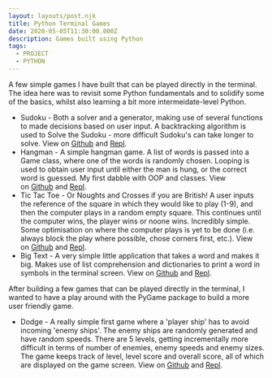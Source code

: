 ```yaml
---
layout: layouts/post.njk
title: Python Terminal Games
date: 2020-05-05T11:30:00.000Z
description: Games built using Python
tags:
  - PROJECT
  - PYTHON
---
```

A few simple games I have built that can be played directly in the terminal. The idea here was to revisit some Python fundamentals and to solidify some of the basics, whilst also learning a bit more intermeidate-level Python.

* Sudoku - Both a solver and a generator, making use of several functions to made decisions based on user input. A backtracking algorithm is used to Solve the Sudoku - more difficult Sudoku's can take longer to solve. View on [Github](https://github.com/samabarker/terminal_games/blob/master/sudokusolver.py) and [Repl](https://repl.it/@sambarkercom/sudoku).
* Hangman - A simple hangman game. A list of words is passed into a Game class, where one of the words is randomly chosen. Looping is used to obtain user input until either the man is hung, or the correct word is guessed. My first dabble with OOP and classes. View on [Github](https://github.com/samabarker/terminal_games/blob/master/hangman.py) and [Repl](https://repl.it/@sambarkercom/hangman).
* Tic Tac Toe - Or Noughts and Crosses if you are British! A user inputs the reference of the square in which they would like to play (1-9), and then the computer plays in a random empty square. This continues until the computer wins, the player wins or noone wins. Incredibly simple. Some optimisation on where the computer plays is yet to be done (i.e. always block the play where possible, chose corners first, etc.). View on [Github](https://github.com/samabarker/terminal_games/blob/master/tictactoe.py) and [Repl](https://repl.it/@sambarkercom/tictactoe).
* Big Text - A very simple little application that takes a word and makes it big. Makes use of list comprehension and dictionaries to print a word in symbols in the terminal screen. View on [Github](https://github.com/samabarker/terminal_games/blob/master/bigtext.py) and [Repl](https://repl.it/@sambarkercom/bigtext).



After building a few games that can be played directly in the terminal, I wanted to have a play around with the PyGame package to build a more user friendly game.

* Dodge - A really simple first game where a 'player ship' has to avoid incoming 'enemy ships'. The enemy ships are randomly generated and have random speeds. There are 5 levels, getting incrementally more difficult in terms of number of enemies, enemy speeds and enemy sizes. The game keeps track of level, level score and overall score, all of which are displayed on the game screen. View on [Github](https://github.com/samabarker/pygames/blob/master/dodge.py) and [Repl](https://repl.it/@sambarkercom/dodge).